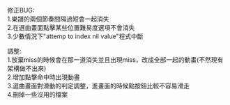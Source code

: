 修正BUG:  
1.樂譜的兩個節奏間隔過短會一起消失  
2.在選曲畫面點擊某些位置難易度選項不會消失  
3.少數情況下"attemp to index nil value"程式中斷  
  
調整:  
1.放棄miss的時候會在那一道消失並且出現miss，改成全部一起的動畫(不然現有架構做不出來)  
2.增加點擊命中時出現動畫  
3.選曲畫面對滑動的判定調整，進畫面的時候點按鈕比較不容易滑走  
4.刪掉一些沒用的檔案  
